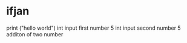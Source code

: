 # ifjan
print ("hello world")
int input first number 
5
int input second number
5
additon of two number
